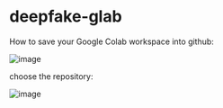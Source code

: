 # deepfake-glab

How to save your Google Colab workspace into github:


![image](https://github.com/user-attachments/assets/0a8615e7-d1ed-4074-9646-bd5744037205)




choose the repository:


![image](https://github.com/user-attachments/assets/b6f75d77-b1fc-44e3-8299-9eeec02229df)



